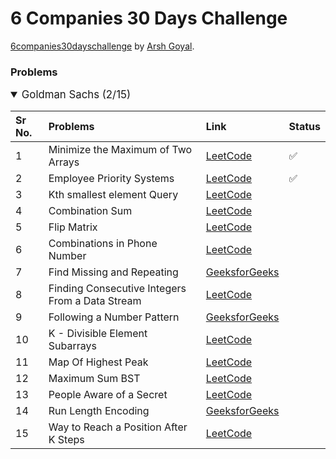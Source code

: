 # 6 Companies 30 Days Challenge
[6companies30dayschallenge](https://www.proelevate.in/dsa-practice/6-companies-30-days) by [Arsh Goyal](https://www.linkedin.com/in/arshgoyal/).

### Problems

<details open>
<summary style="font-size: 1.2em">Goldman Sachs (2/15)</summary>

| Sr No. | Problems                                 | Link                                                        | Status |
| :----- | :--------------------------------------- | :---------------------------------------------------------- | :----- |
| 1      | Minimize the Maximum of Two Arrays       | [LeetCode](https://leetcode.com/problems/minimize-the-maximum-of-two-arrays/)           |  ✅     |
| 2      | Employee Priority Systems               | [LeetCode](https://leetcode.com/problems/high-access-employees/)                         |   ✅  |
| 3      | Kth smallest element Query               | [LeetCode](https://leetcode.com/problems/query-kth-smallest-trimmed-number/)              |     |
| 4      | Combination Sum                          | [LeetCode](https://leetcode.com/problems/combination-sum-iii/)                            |       |
| 5      | Flip Matrix                              | [LeetCode](https://leetcode.com/problems/random-flip-matrix/)                              |       |
| 6      | Combinations in Phone Number             | [LeetCode](https://leetcode.com/problems/letter-combinations-of-a-phone-number/)          |     |
| 7      | Find Missing and Repeating               | [GeeksforGeeks](https://www.geeksforgeeks.org/problems/find-missing-and-repeating2512/1) |       |
| 8      | Finding Consecutive Integers From a Data Stream | [LeetCode](https://leetcode.com/problems/find-consecutive-integers-from-a-data-stream/) |       |
| 9      | Following a Number Pattern               | [GeeksforGeeks](https://www.geeksforgeeks.org/problems/number-following-a-pattern3126/1)  |       |
| 10     | K - Divisible Element Subarrays          | [LeetCode](https://leetcode.com/problems/k-divisible-elements-subarrays/description/)    |       |
| 11     | Map Of Highest Peak                      | [LeetCode](https://leetcode.com/problems/map-of-highest-peak/)                           |       |
| 12     | Maximum Sum BST                          | [LeetCode](https://leetcode.com/problems/maximum-sum-bst-in-binary-tree/)                |       |
| 13     | People Aware of a Secret                 | [LeetCode](https://leetcode.com/problems/number-of-people-aware-of-a-secret/)            |       |
| 14     | Run Length Encoding                      | [GeeksforGeeks](https://www.geeksforgeeks.org/problems/run-length-encoding/1)            |       |
| 15     | Way to Reach a Position After K Steps     | [LeetCode](https://leetcode.com/problems/number-of-ways-to-reach-a-position-after-exactly-k-steps/) |       |

</details>
